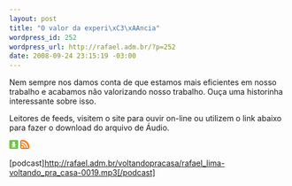 ```yaml
--- 
layout: post
title: "O valor da experi\xC3\xAAncia"
wordpress_id: 252
wordpress_url: http://rafael.adm.br/?p=252
date: 2008-09-24 23:15:19 -03:00
---
```

Nem sempre nos damos conta de que estamos mais eficientes em nosso trabalho e acabamos não valorizando nosso trabalho. Ouça uma historinha interessante sobre isso.

Leitores de feeds, visitem o site para ouvir on-line ou utilizem o link abaixo para fazer o download do arquivo de Áudio.

<a class="noborder" href="http://rafael.adm.br/voltandopracasa/rafael_lima-voltando_pra_casa-0019.mp3" title="Download"><img src="/wp-content/themes/rafael_lima-rockinblue/images/download_green.gif" border="0" alt="Download" /></a> <a class="noborder" href="http://feeds.feedburner.com/rafael_lima_podcast" title="RSS"><img src="/wp-content/themes/rafael_lima-rockinblue/images/icn-feed-16x16.png" border="0" alt="RSS" /></a>

[podcast]http://rafael.adm.br/voltandopracasa/rafael_lima-voltando_pra_casa-0019.mp3[/podcast]
